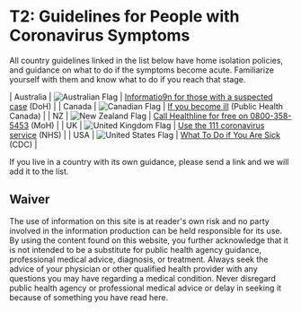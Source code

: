 # T2: Guidelines for People with Coronavirus Symptoms

All country guidelines linked in the list below have home isolation policies, and guidance on what to do if the symptoms become acute. Familiarize yourself with them and know what to do if you reach that stage.

| Australia | ![Australian Flag](https://www.coronavirus-toolkit.com/flag_au.png) | [Informatio9n for those with a suspected case](https://www.health.gov.au/resources/publications/coronavirus-covid-19-information-for-people-with-a-suspected-case) (DoH) |
| Canada | ![Canadian Flag](https://www.coronavirus-toolkit.com/flag_ca.png) | [If you become ill](https://www.canada.ca/en/public-health/services/diseases/2019-novel-coronavirus-infection/symptoms.html) (Public Health Canada) |
| NZ | ![New Zealand Flag](https://www.coronavirus-toolkit.com/flag_nz.png) | [Call Healthline for free on 0800-358-5453](https://www.health.govt.nz/our-work/diseases-and-conditions/covid-19-novel-coronavirus/covid-19-novel-coronavirus-health-advice-general-public/covid-19-novel-coronavirus-questions-and-answers) (MoH) |
| UK | ![United Kingdom Flag](https://www.coronavirus-toolkit.com/flag_uk.png) | [Use the 111 coronavirus service](https://111.nhs.uk/covid-19/) (NHS) |
| USA | ![United States Flag](https://www.coronavirus-toolkit.com/flag_us.png) | [What To Do if You Are Sick](https://www.cdc.gov/coronavirus/2019-ncov/if-you-are-sick/steps-when-sick.html) (CDC) |

If you live in a country with its own guidance, please send a link and we will add it to the list.

## Waiver

The use of information on this site is at reader's own risk and no party involved in the information production can be held responsible for its use. By using the content found on this website, you further acknowledge that it is not intended to be a substitute for public health agency guidance, professional medical advice, diagnosis, or treatment. Always seek the advice of your physician or other qualified health provider with any questions you may have regarding a medical condition. Never disregard public health agency or professional medical advice or delay in seeking it because of something you have read here.

